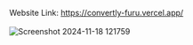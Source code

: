 Website Link: https://convertly-furu.vercel.app/
<br>
<br>
![Screenshot 2024-11-18 121759](https://github.com/user-attachments/assets/59f38a5c-bbea-48bc-8796-f6fcdb25541e)
